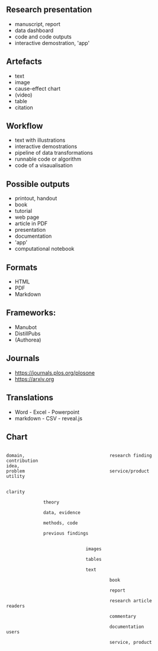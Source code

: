 Research presentation
---------------------

- manuscript, report
- data dashboard
- code and code outputs
- interactive demostration, 'app'

Artefacts
---------

- text
- image
- cause-effect chart
- (video)
- table
- citation

Workflow
--------

- text with illustrations
- interactive demostrations
- pipeline of data transformations
- runnable code or algorithm 
- code of a visaualisation


Possible outputs
----------------

- printout, handout
- book 
- tutorial
- web page 
- article in PDF
- presentation 
- documentation
- 'app'
- computational notebook


Formats
-------

- HTML
- PDF
- Markdown

Frameworks:
----------

- Manubot
- DistillPubs
- (Authorea)

Journals
--------

- <https://journals.plos.org/plosone>
- <https://arxiv.org>


Translations
------------

- Word - Excel - Powerpoint
- markdown - CSV - reveal.js


Chart
-----


```

domain,                                research finding             contribution
idea,
problem                                service/product              utility

                                                                    clarity

              theory

              data, evidence

              methods, code

              previous findings


                              images

                              tables

                              text

                                       book

                                       report
                    
                                       research article              readers

                                       commentary

                                       documentation                 users

                                       service, product
```

